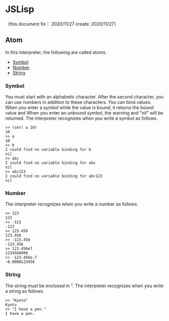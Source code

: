 # JSLisp
（this document fix： 2020/11/27 create: 2020/11/27）

## Atom
In this interpreter, the following are called atoms.

+ [Symbol](###Symbol)
+ [Number](###Number)
+ [String](###String)

### Symbol
You must start with an alphabetic character.
After the second character, you can use numbers in addition to these characters.
You can bind values. When you enter a symbol while the value is bound, it returns the bound value and
When you enter an unbound symbol, the warning and "nil" will be returned.
The interpreter recognizes when you write a symbol as follows.

```
>> (set! a 10)
10
>> a
10
>> b
I could find no variable binding for b
nil
>> abc
I could find no variable binding for abc
nil
>> abc123
I could find no variable binding for abc123
nil
```

### Number
The interpreter recognizes when you write a number as follows.

```
>> 123
123
>> -123
-123
>> 123.456
123.456
>> -123.456
-123.456
>> 123.456e7
1234560000
>> -123.456e-7
-0.0000123456
```

### String
The string must be enclosed in ".
The interpreter recognizes when you write a string as follows.

```
>> "Kyoto"
Kyoto
>> "I have a pen."
I have a pen.
```
